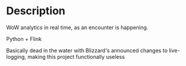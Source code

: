 # Description
WoW analytics in real time, as an encounter is happening.

Python + Flink

Basically dead in the water with Blizzard's announced changes to live-logging, making this project functionally useless
